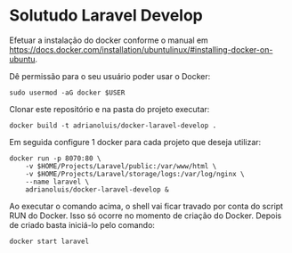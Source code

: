# Solutudo Laravel Develop

Efetuar a instalação do docker conforme o manual em https://docs.docker.com/installation/ubuntulinux/#installing-docker-on-ubuntu.

Dê permissão para o seu usuário poder usar o Docker:

    sudo usermod -aG docker $USER

Clonar este repositório e na pasta do projeto executar:

    docker build -t adrianoluis/docker-laravel-develop .

Em seguida configure 1 docker para cada projeto que deseja utilizar:

    docker run -p 8070:80 \
        -v $HOME/Projects/Laravel/public:/var/www/html \
        -v $HOME/Projects/Laravel/storage/logs:/var/log/nginx \
        --name laravel \
        adrianoluis/docker-laravel-develop &

Ao executar o comando acima, o shell vai ficar travado por conta do script RUN do Docker. Isso só ocorre no momento de criação do Docker. Depois de criado basta iniciá-lo pelo comando: 

    docker start laravel